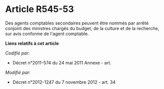 # Article R545-53

Des agents comptables secondaires peuvent être nommés par arrêté conjoint des ministres chargés du budget, de la culture et
de la recherche, sur avis conforme de l'agent comptable.

**Liens relatifs à cet article**

_Codifié par_:

  - Décret n°2011-574 du 24 mai 2011 Annexe - art.

_Modifié par_:

  - Décret n°2012-1247 du 7 novembre 2012 - art. 34

